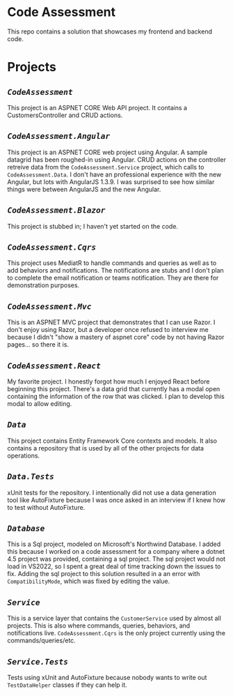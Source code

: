 # Code Assessment
This repo contains a solution that showcases my frontend and backend code.

# Projects
## ___`CodeAssessment`___
This project is an ASPNET CORE Web API project.  It contains a CustomersController and CRUD actions.

## ___`CodeAssessment.Angular`___
This project is an ASPNET CORE web project using Angular.  A sample datagrid has been roughed-in using Angular.  CRUD actions on the controller retreive data from the `CodeAssessment.Service` project, which calls to `CodeAssessment.Data`.  I don't have an professional experience with the new Angular, but lots with AngularJS 1.3.9.  I was surprised to see how similar things were between AngularJS and the new Angular.

## ___`CodeAssessment.Blazor`___
This project is stubbed in; I haven't yet started on the code.

## ___`CodeAssessment.Cqrs`___
This project uses MediatR to handle commands and queries as well as to add behaviors and notifications.  The notifications are stubs and I don't plan to complete the email notification or teams notification.  They are there for demonstration purposes.

## ___`CodeAssessment.Mvc`___
This is an ASPNET MVC project that demonstrates that I can use Razor.  I don't enjoy using Razor, but a developer once refused to interview me because I didn't "show a mastery of aspnet core" code by not having Razor pages... so there it is.

## ___`CodeAssessment.React`___
My favorite project.  I honestly forgot how much I enjoyed React before beginning this project.  There's a data grid that currently has a modal open containing the information of the row that was clicked.  I plan to develop this modal to allow editing.

## ___`Data`___
This project contains Entity Framework Core contexts and models.  It also contains a repository that is used by all of the other projects for data operations.

## ___`Data.Tests`___
xUnit tests for the repository.  I intentionally did not use a data generation tool like AutoFixture because I was once asked in an interview if I knew how to test without AutoFixture.

## ___`Database`___
This is a Sql project, modeled on Microsoft's Northwind Database.  I added this because I worked on a code assessment for a company where a dotnet 4.5 project was provided, containing a sql project.  The sql project would not load in VS2022, so I spent a great deal of time tracking down the issues to fix.  Adding the sql project to this solution resulted in a an error with `CompatibilityMode`, which was fixed by editing the value.

## ___`Service`___
This is a service layer that contains the `CustomerService` used by almost all projects.  This is also where commands, queries, behaviors, and notifications live.  `CodeAssessment.Cqrs` is the only project currently using the commands/queries/etc.

## ___`Service.Tests`___
Tests using xUnit and AutoFixture because nobody wants to write out `TestDataHelper` classes if they can help it.
